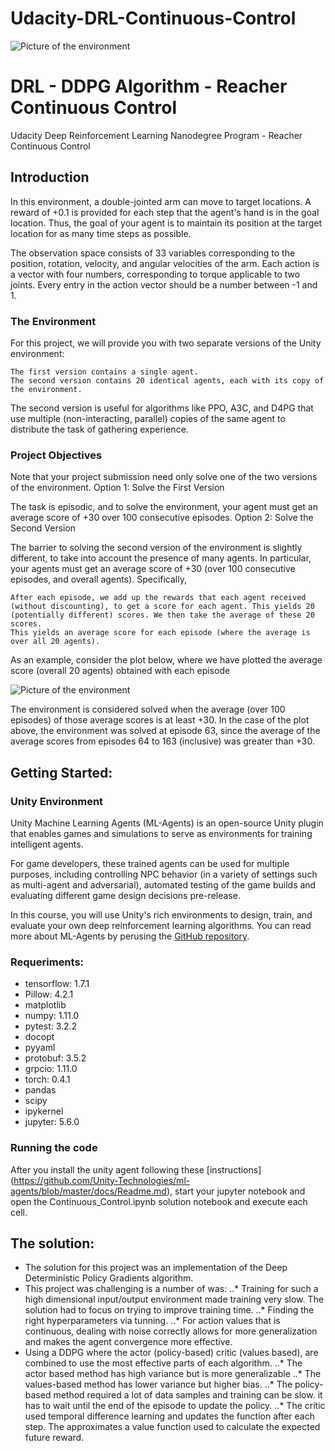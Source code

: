 # Udacity-DRL-Continuous-Control

![Picture of the environment](/images/environment.gif)

# DRL - DDPG Algorithm - Reacher Continuous Control
Udacity Deep Reinforcement Learning Nanodegree Program - Reacher Continuous Control

## Introduction
In this environment, a double-jointed arm can move to target locations. A reward of +0.1 is provided for each step that the agent's hand is in the goal location. Thus, the goal of your agent is to maintain its position at the target location for as many time steps as possible.

The observation space consists of 33 variables corresponding to the position, rotation, velocity, and angular velocities of the arm. Each action is a vector with four numbers, corresponding to torque applicable to two joints. Every entry in the action vector should be a number between -1 and 1.

### The Environment
For this project, we will provide you with two separate versions of the Unity environment:

    The first version contains a single agent.
    The second version contains 20 identical agents, each with its copy of the environment.

The second version is useful for algorithms like PPO, A3C, and D4PG that use multiple (non-interacting, parallel) copies of the same agent to distribute the task of gathering experience. 


### Project Objectives
Note that your project submission need only solve one of the two versions of the environment.
Option 1: Solve the First Version

The task is episodic, and to solve the environment, your agent must get an average score of +30 over 100 consecutive episodes.
Option 2: Solve the Second Version

The barrier to solving the second version of the environment is slightly different, to take into account the presence of many agents. In particular, your agents must get an average score of +30 (over 100 consecutive episodes, and overall agents). Specifically,

    After each episode, we add up the rewards that each agent received (without discounting), to get a score for each agent. This yields 20 (potentially different) scores. We then take the average of these 20 scores.
    This yields an average score for each episode (where the average is over all 20 agents).

As an example, consider the plot below, where we have plotted the average score (overall 20 agents) obtained with each episode

![Picture of the environment](/images/udacity_results.gif)


The environment is considered solved when the average (over 100 episodes) of those average scores is at least +30. In the case of the plot above, the environment was solved at episode 63, since the average of the average scores from episodes 64 to 163 (inclusive) was greater than +30.

## Getting Started:

### Unity Environment
Unity Machine Learning Agents (ML-Agents) is an open-source Unity plugin that enables games and simulations to serve as environments for training intelligent agents.

For game developers, these trained agents can be used for multiple purposes, including controlling NPC behavior (in a variety of settings such as multi-agent and adversarial), automated testing of the game builds and evaluating different game design decisions pre-release.

In this course, you will use Unity's rich environments to design, train, and evaluate your own deep reinforcement learning algorithms. You can read more about ML-Agents by perusing the [GitHub repository](https://github.com/Unity-Technologies/ml-agents).

### Requeriments:
- tensorflow: 1.7.1
- Pillow: 4.2.1
- matplotlib
- numpy: 1.11.0
- pytest: 3.2.2
- docopt
- pyyaml
- protobuf: 3.5.2
- grpcio: 1.11.0
- torch: 0.4.1
- pandas
- scipy
- ipykernel
- jupyter: 5.6.0

### Running the code

After you install the unity agent following these [instructions] (https://github.com/Unity-Technologies/ml-agents/blob/master/docs/Readme.md), start your jupyter notebook and open the Continuous_Control.ipynb solution notebook and execute each cell.

## The solution:
* The solution for this project was an implementation of the Deep Deterministic Policy Gradients algorithm.
* This project was challenging is a number of was:
..* Training for such a high dimensional input/output environment made training very slow. The solution had to focus on trying to improve training time. 
..* Finding the right hyperparameters via tunning. 
..* For action values that is continuous, dealing with noise correctly allows for more generalization and makes the agent convergence more effective.
* Using a DDPG  where the actor (policy-based) critic (values based), are combined to use the most effective parts of each algorithm. 
..* The actor based method has high variance but is more generalizable 
..* The values-based method has lower variance but higher bias.
..* The policy-based method required a lot of data samples and training can be slow. it has to wait until the end of the episode to update the policy.
..* The critic used temporal difference learning and updates the function after each step. The approximates a value function used to calculate the expected future reward. 
